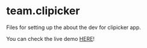 # team.clipicker
Files for setting up the about the dev for clipicker app.

You can check the live demo [HERE](https://justmatt18.github.io/team.clipicker/)!
